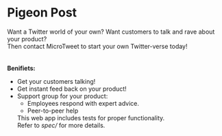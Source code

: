 # Pigeon Post 

Want a Twitter world of your own? Want customers to talk and rave about your product?<br>
Then contact MicroTweet to start your own Twitter-verse today!<br><br><br>
<b>Benifiets:</b><br>
<ul>
  <li>Get your customers talking!</li>
  <li>Get instant feed back on your product!</li>
  <li>Support group for your product:
<ul>
  <li>Employees respond with expert advice.</li>
  <li>Peer-to-peer help</li>
</ul>
This web app includes tests for proper functionality.<br>
Refer to <em>spec/</em> for more details.
